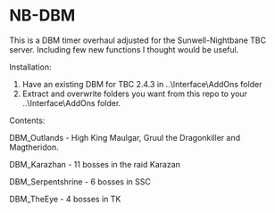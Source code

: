 # NB-DBM

This is a DBM timer overhaul adjusted for the Sunwell-Nightbane TBC server. Including few new functions I thought would be useful.

Installation:
1. Have an existing DBM for TBC 2.4.3 in ..\Interface\AddOns folder
2. Extract and overwrite folders you want from this repo to your ..\Interface\AddOns folder.

Contents: 

DBM_Outlands - High King Maulgar, Gruul the Dragonkiller and Magtheridon.

DBM_Karazhan - 11 bosses in the raid Karazan

DBM_Serpentshrine - 6 bosses in SSC

DBM_TheEye - 4 bosses in TK
